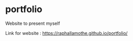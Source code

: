 # portfolio
Website to present myself

Link for website : https://raphallamothe.github.io/portfolio/

